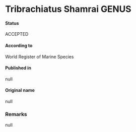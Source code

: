 Tribrachiatus Shamrai GENUS
=======

#### Status
ACCEPTED

#### According to
World Register of Marine Species

#### Published in
null

#### Original name
null

### Remarks
null